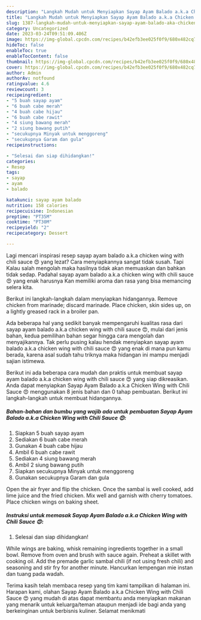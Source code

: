 ```yaml
---
description: "Langkah Mudah untuk Menyiapkan Sayap Ayam Balado a.k.a Chicken Wing with Chili Sauce 😍 yang Enak Banget"
title: "Langkah Mudah untuk Menyiapkan Sayap Ayam Balado a.k.a Chicken Wing with Chili Sauce 😍 yang Enak Banget"
slug: 1387-langkah-mudah-untuk-menyiapkan-sayap-ayam-balado-aka-chicken-wing-with-chili-sauce-yang-enak-banget
category: Uncategorized
date: 2023-03-24T09:51:09.406Z
image: https://img-global.cpcdn.com/recipes/b42efb3ee025f0f9/680x482cq70/sayap-ayam-balado-aka-chicken-wing-with-chili-sauce-foto-resep-utama.jpg
hideToc: false
enableToc: true
enableTocContent: false
thumbnail: https://img-global.cpcdn.com/recipes/b42efb3ee025f0f9/680x482cq70/sayap-ayam-balado-aka-chicken-wing-with-chili-sauce-foto-resep-utama.jpg
cover: https://img-global.cpcdn.com/recipes/b42efb3ee025f0f9/680x482cq70/sayap-ayam-balado-aka-chicken-wing-with-chili-sauce-foto-resep-utama.jpg
author: Admin
authorAv: notfound
ratingvalue: 4.6
reviewcount: 3
recipeingredient:
- "5 buah sayap ayam"
- "6 buah cabe merah"
- "4 buah cabe hijau"
- "6 buah cabe rawit"
- "4 siung bawang merah"
- "2 siung bawang putih"
- "secukupnya Minyak untuk menggoreng"
- "secukupnya Garam dan gula"
recipeinstructions:

- "Selesai dan siap dihidangkan!"
categories:
- Resep
tags:
- sayap
- ayam
- balado

katakunci: sayap ayam balado 
nutrition: 158 calories
recipecuisine: Indonesian
preptime: "PT35M"
cooktime: "PT30M"
recipeyield: "2"
recipecategory: Dessert

---
```



Lagi mencari inspirasi resep sayap ayam balado a.k.a chicken wing with chili sauce 😍 yang lezat? Cara menyiapkannya sangat tidak susah. Tapi Kalau salah mengolah maka hasilnya tidak akan memuaskan dan bahkan tidak sedap. Padahal sayap ayam balado a.k.a chicken wing with chili sauce 😍 yang enak harusnya Kan memiliki aroma dan rasa yang bisa memancing selera kita.


Berikut ini langkah-langkah dalam menyiapkan hidangannya. Remove chicken from marinade; discard marinade. Place chicken, skin sides up, on a lightly greased rack in a broiler pan.

Ada beberapa hal yang sedikit banyak mempengaruhi kualitas rasa dari sayap ayam balado a.k.a chicken wing with chili sauce 😍, mulai dari jenis bahan, kedua pemilihan bahan segar hingga cara mengolah dan menyajikannya. Tak perlu pusing kalau hendak menyiapkan sayap ayam balado a.k.a chicken wing with chili sauce 😍 yang enak di mana pun kamu berada, karena asal sudah tahu triknya maka hidangan ini mampu menjadi sajian istimewa.


Berikut ini ada beberapa cara mudah dan praktis untuk membuat sayap ayam balado a.k.a chicken wing with chili sauce 😍 yang siap dikreasikan. Anda dapat menyiapkan Sayap Ayam Balado a.k.a Chicken Wing with Chili Sauce 😍 menggunakan 8 jenis bahan dan 0 tahap pembuatan. Berikut ini langkah-langkah untuk membuat hidangannya.

<!--inarticleads1-->

##### Bahan-bahan dan bumbu yang wajib ada untuk pembuatan Sayap Ayam Balado a.k.a Chicken Wing with Chili Sauce 😍:

1. Siapkan 5 buah sayap ayam
1. Sediakan 6 buah cabe merah
1. Gunakan 4 buah cabe hijau
1. Ambil 6 buah cabe rawit
1. Sediakan 4 siung bawang merah
1. Ambil 2 siung bawang putih
1. Siapkan secukupnya Minyak untuk menggoreng
1. Gunakan secukupnya Garam dan gula


Open the air fryer and flip the chicken. Once the sambal is well cooked, add lime juice and the fried chicken. Mix well and garnish with cherry tomatoes. Place chicken wings on baking sheet. 

<!--inarticleads2-->

##### Instruksi untuk memasak Sayap Ayam Balado a.k.a Chicken Wing with Chili Sauce 😍:


1. Selesai dan siap dihidangkan!

While wings are baking, whisk remaining ingredients together in a small bowl. Remove from oven and brush with sauce again. Preheat a skillet with cooking oil. Add the premade garlic sambal chili (if not using fresh chili) and seasoning and stir fry for another minute. Hancurkan lempengan mie instan dan tuang pada wadah. 

Terima kasih telah membaca resep yang tim kami tampilkan di halaman ini. Harapan kami, olahan Sayap Ayam Balado a.k.a Chicken Wing with Chili Sauce 😍 yang mudah di atas dapat membantu anda menyiapkan makanan yang menarik untuk keluarga/teman ataupun menjadi ide bagi anda yang berkeinginan untuk berbisnis kuliner. Selamat menikmati
